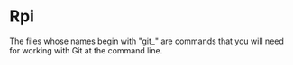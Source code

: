 # Rpi
The files whose names begin with "git_" are commands that you will need for working with Git at the command line.  
